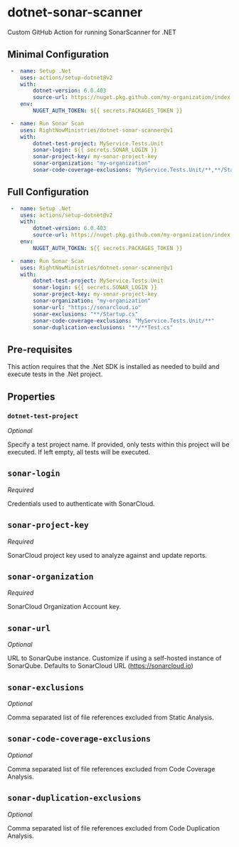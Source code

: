# dotnet-sonar-scanner

Custom GitHub Action for running SonarScanner for .NET

## Minimal Configuration

```yaml
 -  name: Setup .Net
    uses: actions/setup-dotnet@v2
    with:
        dotnet-version: 6.0.403
        source-url: https://nuget.pkg.github.com/my-organization/index.json
    env:
        NUGET_AUTH_TOKEN: ${{ secrets.PACKAGES_TOKEN }}

 -  name: Run Sonar Scan
    uses: RightNowMinistries/dotnet-sonar-scanner@v1
    with: 
        dotnet-test-project: MyService.Tests.Unit
        sonar-login: ${{ secrets.SONAR_LOGIN }}
        sonar-project-key: my-sonar-project-key
        sonar-organization: "my-organization"
        sonar-code-coverage-exclusions: "MyService.Tests.Unit/**,**/Startup.cs"
```

## Full Configuration

```yaml
 -  name: Setup .Net
    uses: actions/setup-dotnet@v2
    with:
        dotnet-version: 6.0.403
        source-url: https://nuget.pkg.github.com/my-organization/index.json
    env:
        NUGET_AUTH_TOKEN: ${{ secrets.PACKAGES_TOKEN }}

 -  name: Run Sonar Scan
    uses: RightNowMinistries/dotnet-sonar-scanner@v1
    with: 
        dotnet-test-project: MyService.Tests.Unit
        sonar-login: ${{ secrets.SONAR_LOGIN }}
        sonar-project-key: my-sonar-project-key
        sonar-organization: "my-organization"
        sonar-url: "https://sonarcloud.io"
        sonar-exclusions: "**/Startup.cs"
        sonar-code-coverage-exclusions: "MyService.Tests.Unit/**"
        sonar-duplication-exclusions: "**/**Test.cs"
```

## Pre-requisites

This action requires that the .Net SDK is installed as needed to build and execute tests in the .Net project.

## Properties

### `dotnet-test-project`

*Optional*

Specify a test project name. If provided, only tests within this project will be executed. If left empty, all tests will be executed.

## `sonar-login`

*Required*

Credentials used to authenticate with SonarCloud.

## `sonar-project-key`

*Required*

SonarCloud project key used to analyze against and update reports.

## `sonar-organization`

*Required*

SonarCloud Organization Account key.

## `sonar-url`

*Optional*

URL to SonarQube instance. Customize if using a self-hosted instance of SonarQube. Defaults to SonarCloud URL (https://sonarcloud.io)

## `sonar-exclusions`

*Optional*

Comma separated list of file references excluded from Static Analysis.

## `sonar-code-coverage-exclusions`

*Optional*

Comma separated list of file references excluded from Code Coverage Analysis.

## `sonar-duplication-exclusions`

*Optional*

Comma separated list of file references excluded from Code Duplication Analysis.
